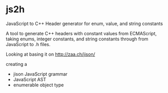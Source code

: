 # js2h
JavaScript to C++ Header generator for enum, value, and string constants

A tool to generate C++ headers with constant values from ECMAScript, taking enums, integer constants, and string constants through from JavaScript to .h files.

Looking at basing it on http://zaa.ch/jison/

creating a

 - jison JavaScript grammar
 - JavaScript AST
 - enumerable object type


